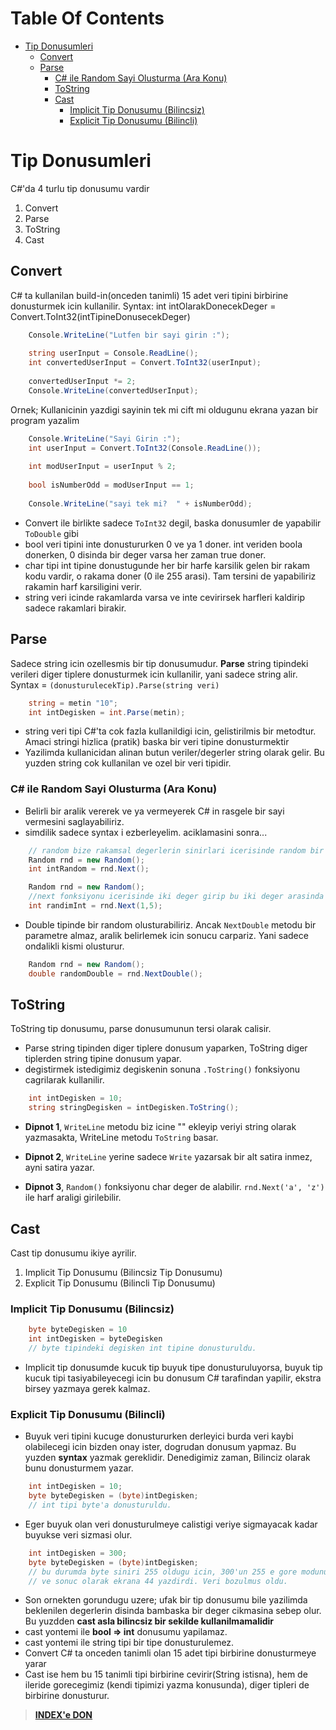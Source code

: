 # Table Of Contents

- [Tip Donusumleri](#tip-donusumleri)
  - [Convert](#convert)
  - [Parse](#parse)
    - [C# ile Random Sayi Olusturma (Ara Konu)](#c-ile-random-sayi-olusturma-ara-konu)
    - [ToString](#tostring)
    - [Cast](#cast)
      - [Implicit Tip Donusumu (Bilincsiz)](#implicit-tip-donusumu-bilincsiz)
      - [Explicit Tip Donusumu (Bilincli)](#explicit-tip-donusumu-bilincli)

# Tip Donusumleri

C#'da 4 turlu tip donusumu vardir

1. Convert
2. Parse
3. ToString
4. Cast

## Convert

C# ta kullanilan build-in(onceden tanimli) 15 adet veri tipini birbirine donusturmek icin kullanilir.
Syntax: int intOlarakDonecekDeger = Convert.ToInt32(intTipineDonusecekDeger)

```C#
    Console.WriteLine("Lutfen bir sayi girin :");
    
    string userInput = Console.ReadLine();
    int convertedUserInput = Convert.ToInt32(userInput);
    
    convertedUserInput *= 2;
    Console.WriteLine(convertedUserInput);
```

Ornek; Kullanicinin yazdigi sayinin tek mi cift mi oldugunu ekrana yazan bir program yazalim

```c#
    Console.WriteLine("Sayi Girin :");
    int userInput = Convert.ToInt32(Console.ReadLine());
    
    int modUserInput = userInput % 2;
    
    bool isNumberOdd = modUserInput == 1;
    
    Console.WriteLine("sayi tek mi?  " + isNumberOdd);
```

- Convert ile birlikte sadece `ToInt32` degil, baska donusumler de yapabilir `ToDouble` gibi  
- bool veri tipini inte donustururken 0 ve ya 1 doner. int veriden boola donerken, 0 disinda bir deger varsa her zaman true doner.
- char tipi int tipine donustugunde her bir harfe karsilik gelen bir rakam kodu vardir, o rakama doner (0 ile 255 arasi). Tam tersini de yapabiliriz rakamin harf karsiligini verir.
- string veri icinde rakamlarda varsa ve inte cevirirsek harfleri kaldirip sadece rakamlari birakir.

## Parse

Sadece string icin ozellesmis bir tip donusumudur.
**Parse** string tipindeki verileri diger tiplere donusturmek icin kullanilir, yani sadece string alir.
Syntax = `(donusturulecekTip).Parse(string veri)`

```C#
    string = metin "10";
    int intDegisken = int.Parse(metin);
```  

- string veri tipi C#'ta cok fazla kullanildigi icin, gelistirilmis bir metodtur. Amaci stringi hizlica (pratik) baska bir veri tipine donusturmektir
- Yazilimda kullanicidan alinan butun veriler/degerler string olarak gelir. Bu yuzden string cok kullanilan ve ozel bir veri tipidir.

### C# ile Random Sayi Olusturma (Ara Konu)

- Belirli bir aralik vererek ve ya vermeyerek C# in rasgele bir sayi vermesini saglayabiliriz.
- simdilik sadece syntax i ezberleyelim. aciklamasini sonra...

```C#
    // random bize rakamsal degerlerin sinirlari icerisinde random bir deger uretip verecektir.
    Random rnd = new Random();
    int intRandom = rnd.Next();
```

```C#
    Random rnd = new Random();
    //next fonksiyonu icerisinde iki deger girip bu iki deger arasinda bir deger donmesini saglariz
    int randimInt = rnd.Next(1,5);
```

- Double tipinde bir random olusturabiliriz. Ancak `NextDouble` metodu bir parametre almaz, aralik belirlemek icin sonucu carpariz. Yani sadece ondalikli kismi olusturur.

```C#
    Random rnd = new Random();
    double randomDouble = rnd.NextDouble();
```

## ToString

ToString tip donusumu, parse donusumunun tersi olarak calisir.

- Parse string tipinden diger tiplere donusum yaparken, ToString diger tiplerden string tipine donusum yapar.
- degistirmek istedigimiz degiskenin sonuna `.ToString()` fonksiyonu cagrilarak kullanilir.

```C#
    int intDegisken = 10;
    string stringDegisken = intDegisken.ToString();
```

- **Dipnot 1**, `WriteLine` metodu biz icine "" ekleyip veriyi string olarak yazmasakta, WriteLine metodu `ToString` basar.

- **Dipnot 2**, `WriteLine` yerine sadece `Write` yazarsak bir alt satira inmez, ayni satira yazar.
- **Dipnot 3**, `Random()` fonksiyonu char deger de alabilir. `rnd.Next('a', 'z')` ile harf araligi girilebilir.  

## Cast

Cast tip donusumu ikiye ayrilir.

1. Implicit Tip Donusumu (Bilincsiz Tip Donusumu)
2. Explicit Tip Donusumu (Bilincli Tip Donusumu)

### Implicit Tip Donusumu (Bilincsiz)

```C#
    byte byteDegisken = 10
    int intDegisken = byteDegisken
    // byte tipindeki degisken int tipine donusturuldu.
```

- Implicit tip donusumde kucuk tip buyuk tipe donusturuluyorsa, buyuk tip kucuk tipi tasiyabileyecegi icin bu donusum C# tarafindan yapilir, ekstra birsey yazmaya gerek kalmaz.

### Explicit Tip Donusumu (Bilincli)

- Buyuk veri tipini kucuge donustururken derleyici burda veri kaybi olabilecegi icin bizden onay ister, dogrudan donusum yapmaz. Bu yuzden **syntax** yazmak gereklidir. Denedigimiz zaman, Bilinciz olarak bunu donusturmem yazar.

```C#
    int intDegisken = 10;
    byte byteDegisken = (byte)intDegisken;
    // int tipi byte'a donusturuldu.
```

- Eger buyuk olan veri donusturulmeye calistigi veriye sigmayacak kadar buyukse veri sizmasi olur.

```C#
    int intDegisken = 300;
    byte byteDegisken = (byte)intDegisken;
    // bu durumda byte siniri 255 oldugu icin, 300'un 255 e gore modunu aldi 
    // ve sonuc olarak ekrana 44 yazdirdi. Veri bozulmus oldu.
```

- Son ornekten gorundugu uzere; ufak bir tip donusumu bile yazilimda beklenilen degerlerin disinda bambaska bir deger cikmasina sebep olur. Bu yuzdden **cast asla bilincsiz bir sekilde kullanilmamalidir**
- cast yontemi ile **bool => int** donusumu yapilamaz.
- cast yontemi ile string tipi bir tipe donusturulemez.
- Convert C# ta onceden tanimli olan 15 adet tipi birbirine donusturmeye yarar
- Cast ise hem bu 15 tanimli tipi birbirine cevirir(String istisna), hem de ileride gorecegimiz (kendi tipimizi yazma konusunda), diger tipleri de birbirine donusturur.

> [**INDEX'e DON**](/README.md)
